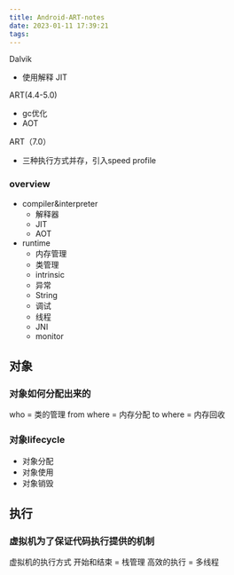 ```yaml
---
title: Android-ART-notes
date: 2023-01-11 17:39:21
tags:
---
```

Dalvik
- 使用解释  JIT

ART(4.4-5.0)
- gc优化
- AOT

ART（7.0）
- 三种执行方式并存，引入speed profile

### overview
- compiler&interpreter
  - 解释器
  - JIT
  - AOT
- runtime
  - 内存管理
  - 类管理
  - intrinsic
  - 异常
  - String
  - 调试
  - 线程
  - JNI
  - monitor

## 对象
### 对象如何分配出来的
who = 类的管理
from where = 内存分配
to where = 内存回收

### 对象lifecycle
- 对象分配
- 对象使用
- 对象销毁
## 执行
### 虚拟机为了保证代码执行提供的机制
虚拟机的执行方式
开始和结束 = 栈管理
高效的执行 = 多线程
